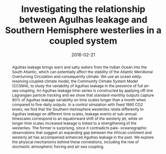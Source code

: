 ---
title: "Investigating the relationship between Agulhas leakage and Southern Hemisphere westerlies in a coupled system"
authors:
- admin
- Dian A. Putrasahan
- Lisa M. Beal
- Ben P. Kirtman

date: "2016-02-21"
doi: ""

# Schedule page publish date (NOT publication's date).
publishDate: "2016-02-21"

# Publication type.
# Legend: 0 = Uncategorized; 1 = Conference paper; 2 = Journal article;
# 3 = Preprint / Working Paper; 4 = Report; 5 = Book; 6 = Book section;
# 7 = Thesis; 8 = Patent
publication_types: ["1"]

# Publication name and optional abbreviated publication name.
publication: "Poster presentation In *Ocean Science Meeting 2016*"

abstract: Agulhas leakage brings warn and salty waters from the Indian Ocean into the South Atlantic, which can potentially affect the stability of the Atlantic Meridional Overturning Circulation and consequently climate. We use an ocean eddy-resolving coupled climate model, the Community Climate System Model (CCSM4), to study the variability of Agulhas leakage in the presence of full air-sea coupling. An Agulhas leakage time-series is constructed by applying off-line Lagrangian particle tracking and we show that standard-monthly outputs capture 80% of Agulhas leakage variability on time scales longer than a month when compared to five-daily outputs. In a control simulation with fixed 1990 CO2 levels, we find that the Southern Hemisphere westerlies relate differently to Agulhas leakage on different time scales, leakage events at sub-annual timescales correspond to an equatorward shift of the westerly jet, while on longer time scales increased leakage is linked to a strengthening of the westerlies. The former is surprising, since it contradicts pale- oceanographic observations that suggest an expanding gap between the African continent and westerly jet has accompanied enhanced Agulhas leakage in the past. We explore the physical mechanisms behind these correlations, including the role of stochastic atmospheric forcing and air-sea coupling.

tags:
- Agulhas leakage
- coupled climate models
- spice Lagrangian and Eulerian comparison
featured: false

# links:
# - name: ""
#   url: ""
url_pdf: https://agupubs.onlinelibrary.wiley.com/doi/epdf/10.1002/2015GL064482
url_code: ''
url_dataset: ''
url_poster: ''
url_project: ''
url_slides: ''
url_source: https://agupubs.onlinelibrary.wiley.com/doi/full/10.1002/2015GL064482
url_video: ''

# Featured image
# To use, add an image named `featured.jpg/png` to your page's folder. 
image:
  caption: ''
  focal_point: ""
  preview_only: false

# Associated Projects (optional).
#   Associate this publication with one or more of your projects.
#   Simply enter your project's folder or file name without extension.
#   E.g. `internal-project` references `content/project/internal-project/index.md`.
#   Otherwise, set `projects: []`.
projects: 
- Largescale_forcing

# Slides (optional).
#   Associate this publication with Markdown slides.
#   Simply enter your slide deck's filename without extension.
#   E.g. `slides: "example"` references `content/slides/example/index.md`.
#   Otherwise, set `slides: ""`.
slides: ''
---